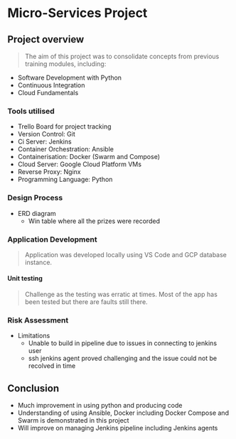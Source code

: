 # Micro-Services Project

## Project overview

> The aim of this project was to consolidate concepts from previous training modules, including:

* Software Development with Python
* Continuous Integration
* Cloud Fundamentals
  
### Tools utilised

* Trello Board for project tracking 
* Version Control: Git
* Ci Server: Jenkins
* Container Orchestration: Ansible
* Containerisation: Docker (Swarm and Compose)
* Cloud Server: Google Cloud Platform VMs
* Reverse Proxy: Nginx
* Programming Language: Python

### Design Process

* ERD diagram 
    * Win table where all the prizes were recorded

### Application Development

> Application was developed locally using VS Code and GCP database instance.

#### Unit testing

> Challenge as the testing was erratic at times. Most of the app has been tested but there are faults still there. 

### Risk Assessment

* Limitations
    * Unable to build in pipeline due to issues in connecting to jenkins user
    * ssh jenkins agent proved challenging and the issue could not be recolved in time

## Conclusion

* Much improvement in using python and producing code
* Understanding of using Ansible, Docker including Docker Compose and Swarm is demonstrated in this project
* Will improve on managing Jenkins pipeline including Jenkins agents

